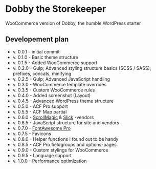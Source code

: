 # Dobby the Storekeeper
WooCommerce version of Dobby, the humble WordPress starter

## Developement plan
* v. 0.0.1 - initial commit
* v. 0.1.0 - Basic theme structure
* v. 0.1.5 - Added WooCommerce support
* v. 0.2.0 - Gulp; Advanced styling structure basics (SCSS / SASS), prefixes, concats, minifying
* v. 0.2.5 - Gulp; Advanced JavaScript handling
* v. 0.3.0 - WooCommerce template overrides
* v. 0.3.5 - Custom WooCommerce rules
* v. 0.4.0 - Added screenshot (Layout)
* v. 0.4.5 - Advanced WordPress theme structure
* v. 0.5.0 - ACF Pro support
* v. 0.5.5 - ACF Map partial
* v. 0.6.0 - [ScrollMagic](http://scrollmagic.io/) & [Slick](http://kenwheeler.github.io/slick/) -vendors
* v. 0.6.5 - JavaScript structure for site and vendors
* v. 0.7.0 - [FontAwesome Pro](https://fontawesome.com/)
* v. 0.7.5 - Favicons
* v. 0.8.0 - Helper functions I found out to be handy
* v. 0.8.5 - ACF Pro fieldgroups and options-pages
* v. 0.9.0 - Custom stylings for WooCommerce
* v. 0.9.5 - Language support
* v. 1.0.0 - Performance optimization

 
